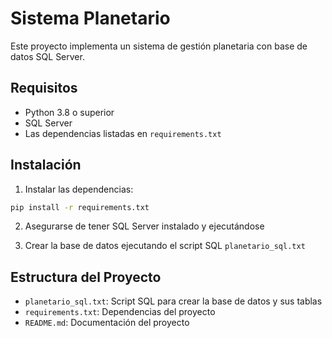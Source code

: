 # Sistema Planetario

Este proyecto implementa un sistema de gestión planetaria con base de datos SQL Server.

## Requisitos

- Python 3.8 o superior
- SQL Server
- Las dependencias listadas en `requirements.txt`

## Instalación

1. Instalar las dependencias:
```bash
pip install -r requirements.txt
```

2. Asegurarse de tener SQL Server instalado y ejecutándose

3. Crear la base de datos ejecutando el script SQL `planetario_sql.txt`

## Estructura del Proyecto

- `planetario_sql.txt`: Script SQL para crear la base de datos y sus tablas
- `requirements.txt`: Dependencias del proyecto
- `README.md`: Documentación del proyecto
